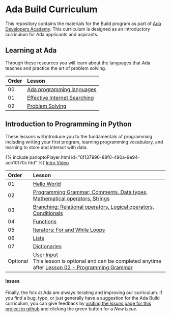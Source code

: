 # Ada Build Curriculum

This repository contains the materials for the Build program as part of [Ada Developers Academy](http://adadevelopersacademy.org/).  This curriculum is designed as an introductory curriculum for Ada applicants and aspirants.  

## Learning at Ada

Through these resources you will learn about the languages that Ada teaches and practice the art of problem solving.


| Order | Lesson                                                  |
| :---- | :------------------------------------------------------ |
| 00   | [Ada programming languages](./learning-at-ada/ada-languages)  
| 01    | [Effective Internet Searching](./learning-at-ada/internet-searching/) |
| 02    | [Problem Solving](./learning-at-ada/problem-solving/) |



## Introduction to Programming in Python
These lessons will introduce you to the fundamentals of programming including writing your first program, learning programming vocabulary, and learning to store and interact with data.

{% include panoptoPlayer.html id="6f137996-88f0-490a-9e94-acb10170c7dd" %}
[Intro Video](https://adaacademy.hosted.panopto.com/Panopto/Pages/Viewer.aspx?id=6f137996-88f0-490a-9e94-acb10170c7dd)

| Order | Lesson                                                                                               |
| :---- | :--------------------------------------------------------------------------------------------------- |
| 01    | [Hello World](https://colab.research.google.com/drive/1sFOo4HnuUxJMtso9JljUZwHMomhu9ADs)                                                       |
| 02    | [Programming Grammar: Comments, Data types, Mathematical operators, Strings](https://colab.research.google.com/drive/1kfE-bujlwiJoDxTWIXa8u1GPGDJAnjvS?usp=sharing) |
| 03    | [Branching: Relational operators, Logical operators, Conditionals](https://colab.research.google.com/drive/1huE7PyavZSJIou4mh5G2e7yfG08Vb7da?usp=sharing) |
| 04    | [Functions](https://colab.research.google.com/drive/1e8CaljqZrKJyFm7Ry5qHynp7GdoVHFLk?usp=sharing) |
| 05    | [Iterators: For and While Loops](https://colab.research.google.com/drive/1m9h053kS6bjAeiHnEHIP39fqbyOO7glc?usp=sharing)                                                           |
| 06    | [Lists](https://colab.research.google.com/drive/1TK9Enhh0mITZ1649l-r4_gzeg2B3eRRu?usp=sharing)                                                                  |
| 07    | [Dictionaries](https://colab.research.google.com/drive/1AmKeKvSJnNacUUIU9OLSInVohWJrPLkF?usp=sharing)                                                                  |
| Optional | [User Input](https://colab.research.google.com/drive/1U3_0iFQPyCBrA-gb2QBqu_coFWmrUrVY)  <br /> This lesson is optional and can be completed anytime after [Lesson 02 - Programming Grammar](https://colab.research.google.com/drive/1kfE-bujlwiJoDxTWIXa8u1GPGDJAnjvS?usp=sharing)|

#### Issues

Finally, the folx at Ada are always iterating and improving our curriculum. If you find a bug, typo, or just generally have a suggestion for the Ada Build curriculum, you can give feedback by [visiting the _Issues_ page for this project in github](https://github.com/Ada-Developers-Academy/ada-build/issues) and clicking the green button for a _New Issue_.
